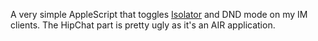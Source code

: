 A very simple AppleScript that toggles
[Isolator](http://willmore.eu/software/isolator/) and DND mode on my
IM clients. The HipChat part is pretty ugly as it's an AIR
application.
